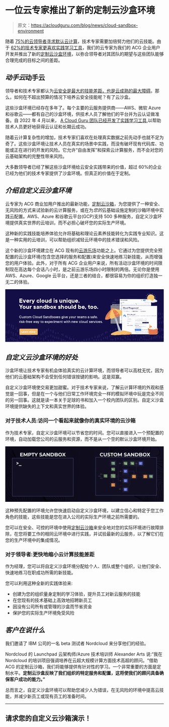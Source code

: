 # 一位云专家推出了新的定制云沙盒环境

> 原文：<https://acloudguru.com/blog/news/cloud-sandbox-environment>

随着 [75%的云领导者寻求默认云计算](https://www.pluralsight.com/resource-center/state-of-cloud)，技术专家需要加倍努力他们的云技能。由于 [62%的技术专家更喜欢实践学习工具](https://www.pluralsight.com/resource-center/state-of-cloud)，我们的云专家为我们的 ACG 企业用户开发并推出了新的[定制云沙盒环境](https://acloudguru.com/platform/custom-cloud-sandboxes)，以弥合领导者对其团队的期望与这些团队能够合理完成的目标之间的差距。

## ***动手云*动手云**

领导者和技术专家都认为[云安全是最大的技能差距，也是云成熟的最大障碍](https://www.pluralsight.com/resource-center/state-of-cloud)。那么，如何在不超出预算的情况下培养云安全技能呢？有了云沙盒。

这些沙盒环境已经存在多年了。每个主要的云服务提供商——AWS、微软 Azure 和谷歌云——都有自己的沙盒环境，供技术人员了解他们的平台并为云认证做准备。自 2022 年 4 月以来， [A Cloud Guru 团队已经开发了实践学习工具](https://acloudguru.com/blog/business/introducing-cloud-playground-for-business),以帮助技术人员更好地获得云认证和长期云成功。

随着云计算复杂性的增加，技术专家们喜欢在处理真实数据之前先动手也就不足为奇了。这些沙盒环境让技术人员在真实的场景中实践，而没有破坏现有代码库、功能或正在进行的开发的风险。它允许“自由发挥”和探索云计算服务，而不会对您的云基础架构的完整性带来风险。

大多数领导者已经了解这些沙盒环境给云安全实践带来的价值，超过 60%的企业已经为他们的技术专家提供了沙盒环境。但真正的价值在于定制。

## ***介绍自定义云沙盒环境***

云专家为 ACG 商业加用户推出的最新功能，[定制云沙箱](https://acloudguru.com/platform/custom-cloud-sandboxes)，为您提供了一种安全、无风险的方式来试验新的云计算服务，或在为*您的*云基础设施定制的沙箱环境中实践云配置。AWS、Azure 和谷歌云平台(GCP)支持 500 多种服务，自定义沙盒环境提供真实世界的云培训，而不必担心破坏您的实际生产环境。

这种新的实践技能培养体验允许将基础和理论云素养技能转化为实践专业知识。这是一种实用的云培训，可以帮助组织减轻云环境中的技术错误和风险。

这个新的沙盒环境建立在 ACG 现有的[云游乐场](https://acloudguru.com/platform/cloud-sandbox-playgrounds)功能之上。它通过为您提供完全预配置的云沙盒环境(包含您选择的服务和配置)来安全快速地练习新技能，从而增强您的用户体验。此外，对于所有 ACG 企业用户来说，所有活动沙盒环境的时间限制现在高达每个会话八小时，是之前云游乐场四小时限制的两倍。无论你是使用 AWS、Azure、Google 云平台，还是三者的结合，都很容易为你的组织打造独一无二的体验。

[![](img/cacc0d86ff957eeff4ce274a5cd227c9.png)](https://acloudguru.com/platform/custom-cloud-sandboxes)

## ***自定义云沙盒环境的好处***

沙盒环境让技术专家有机会体验真实的云计算环境，而领导者可以高枕无忧，因为他们的云基础架构不会受到任何错误按键的影响。这是双赢。

自定义沙盒环境使交易更加甜蜜。对于技术专家来说，了解云计算环境的外观和感觉是一回事，但是在一个与他们日常工作环境完全一样的模拟环境中玩是完全不同的另一回事。这就是读一本关于足球的书和加入一个校内团队的区别。自定义沙盒环境提供缺失的上下文和真实世界的体验。

### **对于技术人员:访问一个看起来就像你的真实环境的云沙箱**

作为技术专家，自定义沙盒环境可以节省您的时间。您可以直接进入一个预配置的环境，自动加载您公司的云服务和资源，而不是从一个空的默认沙盒环境开始。

![](img/cce0df70ba738fa46614b07bb41f1b37.png)

这种预先配置的环境允许您快速启动自定义沙盒环境，以建立信心和特定于您工作角色的技能，这些技能是您在进入公司的实际生产环境之前所需要的。

您可以在安全、可控的环境中使用[定制云沙箱](https://acloudguru.com/platform/custom-cloud-sandboxes)来安全地对您的实际环境进行故障排除，在您将要工作的相同云环境中进行实践，并试验最新的云服务，以了解它们在您的生产环境中的集成情况。

### **对于领导者:更快地缩小云计算技能差距**

作为经理，您可以将自定义沙盒环境分配给个人、团队或整个组织，让他们安全、快速地练习在职成功所需的新技能。

您可以利用这种全新的实践体验来:

*   创建为您的组织量身定制的学习体验，提升员工对新云服务的技能
*   在您现有的技术基础上高效地招聘新员工
*   因没有公司所有或管理的沙盒而节省资金
*   保护您的实际生产环境免受风险

## ***客户在说什么***

我们邀请了 IBM 公司的一名 beta 测试者 Nordcloud 来分享他们的经验。

Nordcloud 的 Launchpad 云架构师/Azure 技术培训师 Alexander Arts 说:“我在 Nordcloud 的培训项目强调培养在云超大规模计算方面技术高超的顾问。“借助 ACG 的定制云沙箱，我们将能够提供有针对性的学习。一个非常重要的方面是定制水平。**定制云沙盒反映了我们组织的特定服务和配置，这将使我们的顾问具备确保客户成功的能力。”**

总而言之，自定义沙盒环境可以帮助您减少人为错误，在无风险的环境中提高云技能，并减少新员工或现有员工的准备时间。

* * *

## 请求您的自定义云沙箱演示！